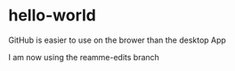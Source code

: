 # hello-world
GitHub is easier to use on the brower than the desktop App

I am now using the reamme-edits branch
